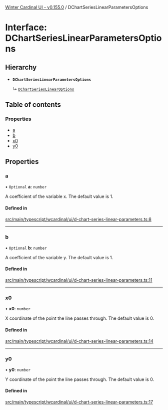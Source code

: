 [Winter Cardinal UI - v0.155.0](../index.md) / DChartSeriesLinearParametersOptions

# Interface: DChartSeriesLinearParametersOptions

## Hierarchy

- **`DChartSeriesLinearParametersOptions`**

  ↳ [`DChartSeriesLinearOptions`](DChartSeriesLinearOptions.md)

## Table of contents

### Properties

- [a](DChartSeriesLinearParametersOptions.md#a)
- [b](DChartSeriesLinearParametersOptions.md#b)
- [x0](DChartSeriesLinearParametersOptions.md#x0)
- [y0](DChartSeriesLinearParametersOptions.md#y0)

## Properties

### a

• `Optional` **a**: `number`

A coefficient of the variable x. The default value is 1.

#### Defined in

[src/main/typescript/wcardinal/ui/d-chart-series-linear-parameters.ts:8](https://github.com/winter-cardinal/winter-cardinal-ui/blob/v0.155.0/src/main/typescript/wcardinal/ui/d-chart-series-linear-parameters.ts#L8)

___

### b

• `Optional` **b**: `number`

A coefficient of the variable y. The default value is 1.

#### Defined in

[src/main/typescript/wcardinal/ui/d-chart-series-linear-parameters.ts:11](https://github.com/winter-cardinal/winter-cardinal-ui/blob/v0.155.0/src/main/typescript/wcardinal/ui/d-chart-series-linear-parameters.ts#L11)

___

### x0

• **x0**: `number`

X coordinate of the point the line passes through. The default value is 0.

#### Defined in

[src/main/typescript/wcardinal/ui/d-chart-series-linear-parameters.ts:14](https://github.com/winter-cardinal/winter-cardinal-ui/blob/v0.155.0/src/main/typescript/wcardinal/ui/d-chart-series-linear-parameters.ts#L14)

___

### y0

• **y0**: `number`

Y coordinate of the point the line passes through. The default value is 0.

#### Defined in

[src/main/typescript/wcardinal/ui/d-chart-series-linear-parameters.ts:17](https://github.com/winter-cardinal/winter-cardinal-ui/blob/v0.155.0/src/main/typescript/wcardinal/ui/d-chart-series-linear-parameters.ts#L17)
